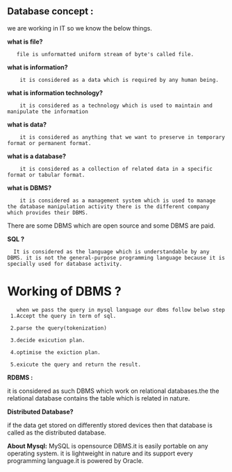 ## Database concept :
 we are working in IT so we know the below things.
 
**what is file?**
       
       file is unformatted uniform stream of byte's called file.
**what is information?**
  
        it is considered as a data which is required by any human being.
 **what is information technology?**
 
        it is considered as a technology which is used to maintain and manipulate the information
**what is data?**
 
        it is considered as anything that we want to preserve in temporary format or permanent format.
 **what is a database?**
  
        it is considered as a collection of related data in a specific format or tabular format.
  **what is DBMS?**
  
        it is considered as a management system which is used to manage the database manipulation activity there is the different company which provides their DBMS.
       
  There are some DBMS which are open source and some DBMS are paid.
 
 **SQL ?**
 
      It is considered as the language which is understandable by any DBMS. it is not the general-purpose programming language because it is specially used for database activity.
      
 #  Working of DBMS ?
 
       when we pass the query in mysql language our dbms follow belwo step
     1.Accept the query in term of sql.
     
     2.parse the query(tokenization)
     
     3.decide exicution plan.
     
     4.optimise the exiction plan.
     
     5.exicute the query and return the result.
     
  **RDBMS :**
  
   it is considered as such DBMS which work on relational databases.the the relational database contains the table which is related in nature.
  
   **Distributed Database?**
  
   if the data get stored on differently stored devices then that database is called as the distributed database.
  
  
   **About Mysql:**
            MySQL is opensource DBMS.it is easily portable on any operating system. it is lightweight in nature and its support every programming language.it is powered by Oracle.
            
            
  
  
   
            
   
        
